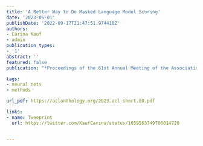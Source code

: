 ```yaml
---
title: 'A Better Way to Do Masked Language Model Scoring'
date: '2023-05-01'
publishDate: '2022-09-17T21:47:51.974410Z'
authors:
- Carina Kauf
- admin
publication_types:
- '1'
abstract: ''
featured: false
publication: "*Proceedings of the 61st Annual Meeting of the Association for Computational Linguistics (ACL)*"

tags:
- neural nets
- methods

url_pdf: https://aclanthology.org/2023.acl-short.80.pdf

links:
- name: Tweeprint
  url: https://twitter.com/KaufCarina/status/1659563749706014720


---
```

